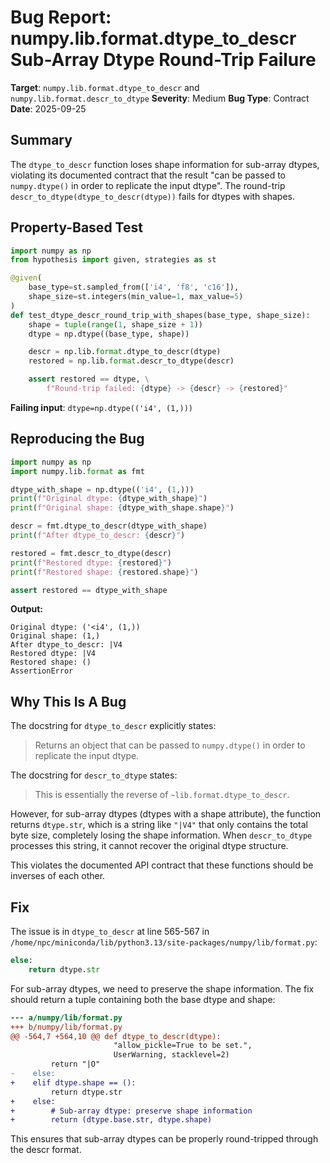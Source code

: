 # Bug Report: numpy.lib.format.dtype_to_descr Sub-Array Dtype Round-Trip Failure

**Target**: `numpy.lib.format.dtype_to_descr` and `numpy.lib.format.descr_to_dtype`
**Severity**: Medium
**Bug Type**: Contract
**Date**: 2025-09-25

## Summary

The `dtype_to_descr` function loses shape information for sub-array dtypes, violating its documented contract that the result "can be passed to `numpy.dtype()` in order to replicate the input dtype". The round-trip `descr_to_dtype(dtype_to_descr(dtype))` fails for dtypes with shapes.

## Property-Based Test

```python
import numpy as np
from hypothesis import given, strategies as st

@given(
    base_type=st.sampled_from(['i4', 'f8', 'c16']),
    shape_size=st.integers(min_value=1, max_value=5)
)
def test_dtype_descr_round_trip_with_shapes(base_type, shape_size):
    shape = tuple(range(1, shape_size + 1))
    dtype = np.dtype((base_type, shape))

    descr = np.lib.format.dtype_to_descr(dtype)
    restored = np.lib.format.descr_to_dtype(descr)

    assert restored == dtype, \
        f"Round-trip failed: {dtype} -> {descr} -> {restored}"
```

**Failing input**: `dtype=np.dtype(('i4', (1,)))`

## Reproducing the Bug

```python
import numpy as np
import numpy.lib.format as fmt

dtype_with_shape = np.dtype(('i4', (1,)))
print(f"Original dtype: {dtype_with_shape}")
print(f"Original shape: {dtype_with_shape.shape}")

descr = fmt.dtype_to_descr(dtype_with_shape)
print(f"After dtype_to_descr: {descr}")

restored = fmt.descr_to_dtype(descr)
print(f"Restored dtype: {restored}")
print(f"Restored shape: {restored.shape}")

assert restored == dtype_with_shape
```

**Output:**
```
Original dtype: ('<i4', (1,))
Original shape: (1,)
After dtype_to_descr: |V4
Restored dtype: |V4
Restored shape: ()
AssertionError
```

## Why This Is A Bug

The docstring for `dtype_to_descr` explicitly states:

> Returns an object that can be passed to `numpy.dtype()` in order to replicate the input dtype.

The docstring for `descr_to_dtype` states:

> This is essentially the reverse of `~lib.format.dtype_to_descr`.

However, for sub-array dtypes (dtypes with a shape attribute), the function returns `dtype.str`, which is a string like `"|V4"` that only contains the total byte size, completely losing the shape information. When `descr_to_dtype` processes this string, it cannot recover the original dtype structure.

This violates the documented API contract that these functions should be inverses of each other.

## Fix

The issue is in `dtype_to_descr` at line 565-567 in `/home/npc/miniconda/lib/python3.13/site-packages/numpy/lib/format.py`:

```python
else:
    return dtype.str
```

For sub-array dtypes, we need to preserve the shape information. The fix should return a tuple containing both the base dtype and shape:

```diff
--- a/numpy/lib/format.py
+++ b/numpy/lib/format.py
@@ -564,7 +564,10 @@ def dtype_to_descr(dtype):
                       "allow_pickle=True to be set.",
                       UserWarning, stacklevel=2)
         return "|O"
-    else:
+    elif dtype.shape == ():
         return dtype.str
+    else:
+        # Sub-array dtype: preserve shape information
+        return (dtype.base.str, dtype.shape)
```

This ensures that sub-array dtypes can be properly round-tripped through the descr format.